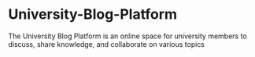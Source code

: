 # University-Blog-Platform
The University Blog Platform is an online space for university members to discuss, share knowledge, and collaborate on various topics
